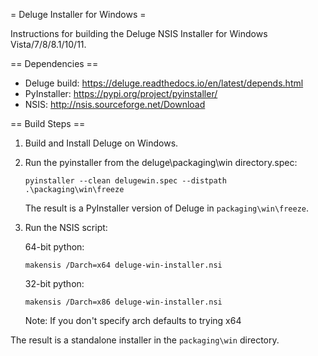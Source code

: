 = Deluge Installer for Windows =

Instructions for building the Deluge NSIS Installer for Windows Vista/7/8/8.1/10/11.

== Dependencies ==

- Deluge build: https://deluge.readthedocs.io/en/latest/depends.html
- PyInstaller: https://pypi.org/project/pyinstaller/
- NSIS: http://nsis.sourceforge.net/Download

== Build Steps ==

1.  Build and Install Deluge on Windows.
2.  Run the pyinstaller from the deluge\packaging\win directory.spec:

    `pyinstaller --clean delugewin.spec --distpath .\packaging\win\freeze`

    The result is a PyInstaller version of Deluge in `packaging\win\freeze`.

3.  Run the NSIS script:

    64-bit python:

    `makensis /Darch=x64 deluge-win-installer.nsi`

    32-bit python:

    `makensis /Darch=x86 deluge-win-installer.nsi`

    Note: If you don't specify arch defaults to trying x64

The result is a standalone installer in the `packaging\win` directory.
